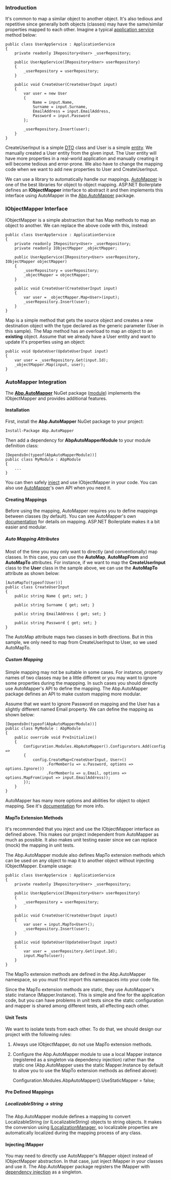 ### Introduction

It's common to map a similar object to another object. It's also
tedious and repetitive since generally both objects (classes) may have the
same/similar properties mapped to each other. Imagine a typical
[application service](Application-Services.md) method below:

    public class UserAppService : ApplicationService
    {
        private readonly IRepository<User> _userRepository;

        public UserAppService(IRepository<User> userRepository)
        {
            _userRepository = userRepository;
        }

        public void CreateUser(CreateUserInput input)
        {
            var user = new User
            {
                Name = input.Name,
                Surname = input.Surname,
                EmailAddress = input.EmailAddress,
                Password = input.Password
            };

            _userRepository.Insert(user);
        }
    }

CreateUserInput is a simple [DTO](Data-Transfer-Objects.md) class and User
is a simple [entity](Entities.md). We manually created a User
entity from the given input. The User entity will have more properties in a
real-world application and manually creating it will become tedious and
error-prone. We also have to change the mapping code when we want to add
new properties to User and CreateUserInput.

We can use a library to automatically handle our mappings.
[AutoMapper](http://automapper.org/) is one of the best libraries for
object to object mapping. ASP.NET Boilerplate defines an **IObjectMapper**
interface to abstract it and then implements this interface using AutoMapper
in the [Abp.AutoMapper](https://www.nuget.org/packages/Abp.AutoMapper)
package.

### IObjectMapper Interface

IObjectMapper is a simple abstraction that has Map methods to map an
object to another. We can replace the above code with this, instead:

    public class UserAppService : ApplicationService
    {
        private readonly IRepository<User> _userRepository;
        private readonly IObjectMapper _objectMapper;

        public UserAppService(IRepository<User> userRepository, IObjectMapper objectMapper)
        {
            _userRepository = userRepository;
            _objectMapper = objectMapper;
        }

        public void CreateUser(CreateUserInput input)
        {
            var user = _objectMapper.Map<User>(input);
            _userRepository.Insert(user);
        }
    }

Map is a simple method that gets the source object and creates a new
destination object with the type declared as the generic parameter (User
in this sample). The Map method has an overload to map an object to an
**existing** object. Assume that we already have a User entity and want
to update it's properties using an object:

    public void UpdateUser(UpdateUserInput input)
    {
        var user = _userRepository.Get(input.Id);
        _objectMapper.Map(input, user);
    }

### AutoMapper Integration

The **[Abp.AutoMapper](https://www.nuget.org/packages/Abp.AutoMapper)**
NuGet package ([module](Module-System.md)) implements the IObjectMapper
and provides additional features.

#### Installation

First, install the **Abp.AutoMapper** NuGet package to your project:

    Install-Package Abp.AutoMapper

Then add a dependency for **AbpAutoMapperModule** to your module
definition class:

    [DependsOn(typeof(AbpAutoMapperModule))]
    public class MyModule : AbpModule
    {
        ...
    }

You can then safely [inject](Dependency-Injection.md) and use
IObjectMapper in your code. You can also use
[AutoMapper](http://automapper.org/)'s own API when you need it.

#### Creating Mappings

Before using the mapping, AutoMapper requires you to define mappings between classes (by default). 
You can see AutoMapper's own
[documentation](http://automapper.org/) for details on mapping. ASP.NET
Boilerplate makes it a bit easier and modular.

##### Auto Mapping Attributes

Most of the time you may only want to directly (and conventionally) map classes.
In this case, you can use the **AutoMap**, **AutoMapFrom** and **AutoMapTo**
attributes. For instance, if we want to map the **CreateUserInput** class to
the **User** class in the sample above, we can use the **AutoMapTo** attribute
as shown below:

    [AutoMapTo(typeof(User))]
    public class CreateUserInput
    {
        public string Name { get; set; }

        public string Surname { get; set; }

        public string EmailAddress { get; set; }

        public string Password { get; set; }
    }

The AutoMap attribute maps two classes in both directions. But in this
sample, we only need to map from CreateUserInput to User, so we used
AutoMapTo.

##### Custom Mapping

Simple mapping may not be suitable in some cases. For instance, property
names of two classes may be a little different or you may want to ignore
some properties during the mappping. In such cases you should directly
use AutoMapper's API to define the mapping. The Abp.AutoMapper package
defines an API to make custom mapping more modular.

Assume that we want to ignore Password on mapping and the User has a slightly
different named Email property. We can define the mapping as shown below:

    [DependsOn(typeof(AbpAutoMapperModule))]
    public class MyModule : AbpModule
    {
        public override void PreInitialize()
        {
            Configuration.Modules.AbpAutoMapper().Configurators.Add(config =>
            {
                config.CreateMap<CreateUserInput, User>()
                      .ForMember(u => u.Password, options => options.Ignore())
                      .ForMember(u => u.Email, options => options.MapFrom(input => input.EmailAddress));
            });
        }
    }

AutoMapper has many more options and abilities for object to object
mapping. See it's [documentation](http://automapper.org/) for more info.

#### MapTo Extension Methods

It's recommended that you inject and use the IObjectMapper interface as defined
above. This makes our project independent from AutoMapper as much as
possible. It also makes unit testing easier since we can replace (mock)
the mapping in unit tests.

The Abp.AutoMapper module also defines MapTo extension methods which can be
used on any object to map it to another object without injecting
IObjectMapper. Example usage:

    public class UserAppService : ApplicationService
    {
        private readonly IRepository<User> _userRepository;

        public UserAppService(IRepository<User> userRepository)
        {
            _userRepository = userRepository;
        }

        public void CreateUser(CreateUserInput input)
        {
            var user = input.MapTo<User>();
            _userRepository.Insert(user);
        }

        public void UpdateUser(UpdateUserInput input)
        {
            var user = _userRepository.Get(input.Id);
            input.MapTo(user);
        }
    }

The MapTo extension methods are defined in the Abp.AutoMapper namespace, so you must
first import this namespaces into your code file.

Since the MapTo extension methods are static, they use AutoMapper's static
instance (Mapper.Instance). This is simple and fine for the application
code, but you can have problems in unit tests since the static configuration and
mapper is shared among different tests, all effecting each other.

#### Unit Tests

We want to isolate tests from each other. To do that, we should design
our project with the following rules:

1. Always use IObjectMapper, do not use MapTo extension methods.

2. Configure the Abp.AutoMapper module to use a local Mapper instance
(registered as a singleton via dependency injection) rather than the static
one (Abp.AutoMapper uses the static Mapper.Instance by default to allow you
to use the MapTo extension methods as defined above):

    Configuration.Modules.AbpAutoMapper().UseStaticMapper = false;

#### Pre Defined Mappings

##### LocalizableString -&gt; string

The Abp.AutoMapper module defines a mapping to convert LocalizableString (or
ILocalizableString) objects to string objects. It makes the conversion
using [ILocalizationManager](Localization.md), so localizable
properties are automatically localized during the mapping process of any
class.

#### Injecting IMapper

You may need to directly use AutoMapper's IMapper object instead of
IObjectMapper abstraction. In that case, just inject IMapper in your
classes and use it. The Abp.AutoMapper package registers the IMapper with
[dependency injection](Dependency-Injection.md) as a singleton.
